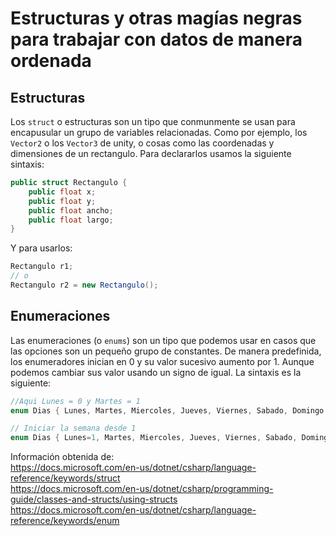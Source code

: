 # Estructuras y otras magías negras para trabajar con datos de manera ordenada
## Estructuras
Los `struct` o estructuras son un tipo que conmunmente se usan para encapusular un grupo de variables relacionadas. Como por ejemplo, los `Vector2` o los `Vector3` de unity, o cosas como las coordenadas y dimensiones de un rectangulo.
Para declararlos usamos la siguiente sintaxis:

```C#
public struct Rectangulo {
    public float x;
    public float y;
    public float ancho;
    public float largo;
}
```

Y para usarlos:
```C#
Rectangulo r1;
// o
Rectangulo r2 = new Rectangulo();
```

## Enumeraciones
Las enumeraciones \(o `enums`\) son un tipo que podemos usar en casos que las opciones son un pequeño grupo de constantes.
De manera predefinida, los enumeradores inician en 0 y su valor sucesivo aumento por 1. Aunque podemos cambiar sus valor usando un signo de igual.
La sintaxis es la siguiente:

```C#
//Aqui Lunes = 0 y Martes = 1
enum Dias { Lunes, Martes, Miercoles, Jueves, Viernes, Sabado, Domingo }

// Iniciar la semana desde 1
enum Dias { Lunes=1, Martes, Miercoles, Jueves, Viernes, Sabado, Domingo }
```

Información obtenida de:   
<https://docs.microsoft.com/en-us/dotnet/csharp/language-reference/keywords/struct>   
<https://docs.microsoft.com/en-us/dotnet/csharp/programming-guide/classes-and-structs/using-structs>   
<https://docs.microsoft.com/en-us/dotnet/csharp/language-reference/keywords/enum>   